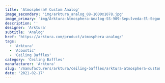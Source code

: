 ```yaml
---
title: 'Atmosphera® Custom Analog'
image_secondary: 'img/arktura_analog_08-1600x1078.jpg'
image_primary: 'img/Arktura-Atmosphera-Analog-SS-909-Sepulveda-El-Segundo-CA_WEB_5-scaled.jpg'
description: ''
designer: 'Arktura'
subtitle: 'Analog'
href: 'https://arktura.com/product/atmosphera-analog/'
tags:
  - 'Arktura'
  - 'Acoustic'
  - 'Ceiling Baffles'
category: 'Ceiling Baffles'
manufacturer: 'Arktura'
slug: '/manufacturers/arktura/ceiling-baffles/arktura-atmosphera-custom-analog'
date: '2021-02-17'
---
```

